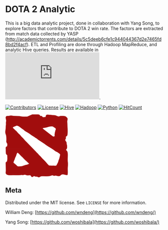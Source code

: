 # DOTA 2 Analytic

This is a big data analytic project, done in collaboration with Yang Song, to explore factors that contribute to DOTA 2 win rate. The factors are extracted from match data collected by YASP (http://academictorrents.com/details/5c5deeb6cfe1c944044367d2e7465fd8bd2f4acf). ETL and Profiling are done through Hadoop MapReduce, and analytic Hive queries. Results are available in ![our paper](https://github.com/wndeng/DOTA-2-Analytic/blob/master/Paper.pdf). 

[![Contributors](https://img.shields.io/badge/Contributors-2-green)](https://github.com/wndeng/DOTA-2-Analytic/graphs/contributors)
[![License](https://img.shields.io/pypi/l/ansicolortags.svg)](https://opensource.org/licenses/MIT)
[![Hive](https://img.shields.io/badge/Made%20with-Hive-yellow)](https://hive.apache.org/)
[![Hadoop](https://img.shields.io/badge/Made%20with-Hadoop-yellowgreen)](http://hadoop.apache.org/)
[![Python](https://img.shields.io/badge/Made%20with-Python-blue)](https://www.python.org/)
[![HitCount](http://hits.dwyl.io/wndeng/DOTA-2-Analytic.svg)](http://hits.dwyl.io/wndeng/DOTA-2-Analytic)

<img src="other/dota2.png" alt="deleted" width="200" align="middle"/>

## Meta

Distributed under the MIT license. See ``LICENSE`` for more information.

William Deng: [https://github.com/wndeng](https://github.com/wndeng/)

Yang Song: [https://github.com/woshibala](https://github.com/woshibala/)
